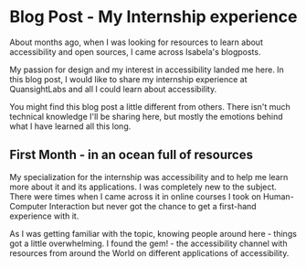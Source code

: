 # Blog Post - My Internship experience

About months ago, when I was looking for resources to learn about accessibility and open sources, I came across Isabela's blogposts.

My passion for design and my interest in accessibility landed me here. In this blog post, I would like to share my internship experience at QuansightLabs and all I could learn about accessibility.

You might find this blog post a little different from others. There isn't much technical knowledge I'll be sharing here, but mostly the emotions behind what I have learned all this long.

## First Month - in an ocean full of resources

My specialization for the internship was accessibility and to help me learn more about it and its applications. I was completely new to the subject. There were times when I came across it in online courses I took on Human-Computer Interaction but never got the chance to get a first-hand experience with it.

As I was getting familiar with the topic, knowing people around here - things got a little overwhelming. I found the gem! - the accessibility channel with resources from around the World on different applications of accessibility.
